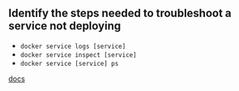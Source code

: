 ## Identify the steps needed to troubleshoot a service not deploying

* `docker service logs [service]`
* `docker service inspect [service]`
* `docker service [service] ps`

[docs](https://docs.docker.com/engine/swarm/swarm-tutorial/deploy-service/)
